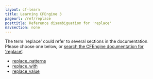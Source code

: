 ```yaml
---
layout: cf-learn
title: Learning CFEngine 3
pageurl: /ref/replace
posttitle: Reference disambiguation for 'replace'
navsection: none
---
```


The term 'replace' could refer to several sections in the documentation. Please choose one below, or
[search the CFEngine documentation for 'replace'](http://cfengine.com/docs/3.5/search.html?q=replace).

- [replace_patterns](http://cfengine.com/docs/3.5/reference-promise-types-files-edit_line-replace_patterns.html#replace_patterns)
- [replace_with](http://cfengine.com/docs/3.5/reference-promise-types-files-edit_line-replace_patterns.html#replace_with)
- [replace_value](http://cfengine.com/docs/3.5/reference-promise-types-files-edit_line-replace_patterns.html#replace_value)
